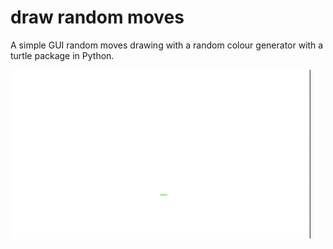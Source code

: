 
# draw random moves

A simple GUI random moves drawing with a random colour generator with a turtle package in Python.

![random moves](https://github.com/Abdurahman-hassan/100DaysOfCode/blob/Day18/Day18/18.4.randomMove/randomMove.gif?raw=true)
